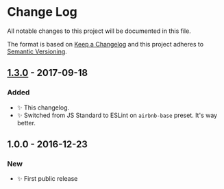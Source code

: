 # Change Log
All notable changes to this project will be documented in this file.

The format is based on [Keep a Changelog](http://keepachangelog.com/)
and this project adheres to [Semantic Versioning](http://semver.org/).

## [1.3.0] - 2017-09-18
### Added
- ✨ This changelog.
- ✨ Switched from JS Standard to ESLint on `airbnb-base` preset. It's way better.

## 1.0.0 - 2016-12-23
### New
- ✨ First public release

[1.3.0]: https://github.com/codsen/util-nonempty/compare/v1.3.0...v1.3.0
